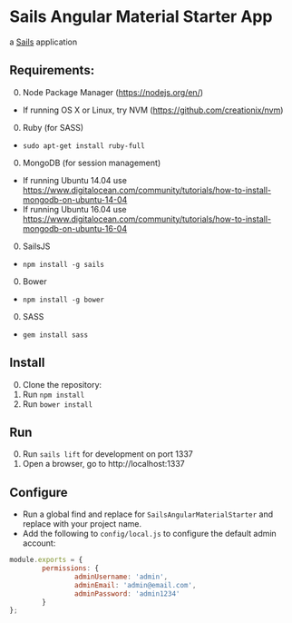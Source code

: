
# Sails Angular Material Starter App

a [Sails](http://sailsjs.org) application

## Requirements:
0. Node Package Manager (https://nodejs.org/en/)
 * If running OS X or Linux, try NVM (https://github.com/creationix/nvm)
0. Ruby (for SASS)
 * `sudo apt-get install ruby-full`
0. MongoDB (for session management)
 * If running Ubuntu 14.04 use https://www.digitalocean.com/community/tutorials/how-to-install-mongodb-on-ubuntu-14-04
 * If running Ubuntu 16.04 use https://www.digitalocean.com/community/tutorials/how-to-install-mongodb-on-ubuntu-16-04
0. SailsJS
 * `npm install -g sails`
0. Bower
 * `npm install -g bower`
0. SASS
 * `gem install sass`

## Install
0. Clone the repository:
0. Run `npm install`
0. Run `bower install`

## Run

0. Run `sails lift` for development on port 1337
0. Open a browser, go to http://localhost:1337

## Configure
* Run a global find and replace for `SailsAngularMaterialStarter` and replace with your project name.
* Add the following to `config/local.js` to configure the default admin account:
```javascript
module.exports = {
        permissions: {
                adminUsername: 'admin',
                adminEmail: 'admin@email.com',
                adminPassword: 'admin1234'
        }
};

```
